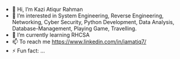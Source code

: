 - 👋 Hi, I’m Kazi Atiqur Rahman
- 👀 I’m interested in System Engineering, Reverse Engineering, Networking, Cyber Security, Python Development, Data Analysis, Database-Management, Playing Game, Travelling.
- 🌱 I’m currently learning RHCSA
- 📫 To reach me https://www.linkedin.com/in/iamatiq7/
- ⚡ Fun fact: ...

<!---
iamatiq7/iamatiq7 is a ✨ special ✨ repository because its `README.md` (this file) appears on your GitHub profile.
You can click the Preview link to take a look at your changes.
--->
